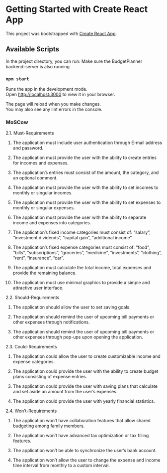 # Getting Started with Create React App

This project was bootstrapped with [Create React App](https://github.com/facebook/create-react-app).

## Available Scripts

In the project directory, you can run:
Make sure the BudgetPlanner backend-server is also running

### `npm start`

Runs the app in the development mode.\
Open [http://localhost:3000](http://localhost:3000) to view it in your browser.

The page will reload when you make changes.\
You may also see any lint errors in the console.

### MoSCow
2.1. Must-Requirements
1. The application must include user authentication through E-mail address and password.

2. The application must provide the user with the ability to create entries for incomes and expenses.

3. The application’s entries must consist of the amount, the category, and an optional comment.

4. The application must provide the user with the ability to set incomes to monthly or singular incomes.

5. The application must provide the user with the ability to set expenses to monthly or singular expenses.

6. The application must provide the user with the ability to separate income and expenses into categories.

7. The application’s fixed income categories must consist of: “salary”, “investment dividends”, “capital gain”, “additional income”.

8. The application’s fixed expense categories must consist of: “food”, “bills”, “subscriptions”, “groceries”, “medicine”, “investments”, “clothing”, “rent”, “insurance”, “car”.

9. The application must calculate the total income, total expenses and provide the remaining balance.

10. The application must use minimal graphics to provide a simple and attractive user interface.

2.2. Should-Requirements
1. The application should allow the user to set saving goals.

2. The application should remind the user of upcoming bill payments or other expenses through notifications.

3. The application should remind the user of upcoming bill payments or other expenses through pop-ups upon opening the application.

2.3. Could-Requirements
1. The application could allow the user to create customizable income and expense categories.

2. The application could provide the user with the ability to create budget plans consisting of expense entries.

3. The application could provide the user with saving plans that calculate and set aside an amount from the user’s expenses.

4. The application could provide the user with yearly financial statistics.

2.4. Won’t-Requirements
1. The application won’t have collaboration features that allow shared budgeting among family members.

2. The application won’t have advanced tax optimization or tax filling features.

3. The application won’t be able to synchronize the user’s bank account.

4. The application won’t allow the user to change the expense and income time interval from monthly to a custom interval.

